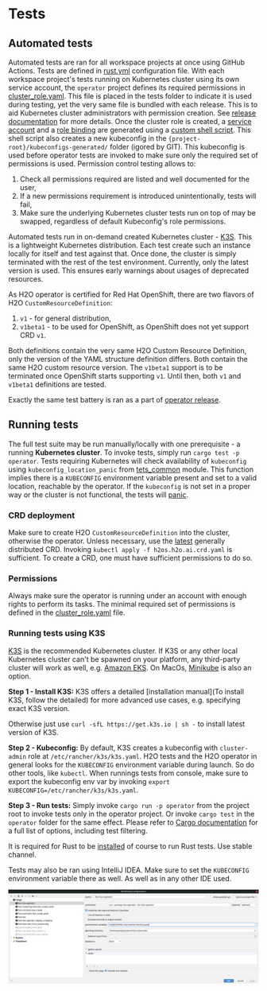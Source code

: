 # Tests


## Automated tests

Automated tests are ran for all workspace projects at once using GitHub Actions. Tests are defined in
[rust.yml](../../../.github/workflows/rust.yml) configuration file. With each workspace project's tests running on Kubernetes cluster using
its own service account, the `operator` project defines its required permissions in [cluster_role.yaml](../../tests/permissions/cluster_role.yaml).
This file is placed in the tests folder to indicate it is used during testing, yet the very same file is bundled with each release.
This is to aid Kubernetes cluster administrators with permission creation. See [release documentation](../release/README.md) for more details.
Once the cluster role is created, a [service account](https://kubernetes.io/docs/tasks/configure-pod-container/configure-service-account/) 
and a [role binding](https://kubernetes.io/docs/reference/access-authn-authz/rbac/) are generated using a [custom shell script](../../../tests_common/k8s_cluster_setup/kubeconfig.sh).
This shell script also creates a new kubeconfig in the `{project-root}/kubeconfigs-generated/` folder (igored by GIT). This kubeconfig
is used before operator tests are invoked to make sure only the required set of permissions is used. Permission control testing allows to:

1. Check all permissions required are listed and well documented for the user,
1. If a new permissions requirement is introduced unintentionally, tests will fail,
1. Make sure the underlying Kubernetes cluster tests run on top of may be swapped, regardless of default Kubeconfig's role permissions.

Automated tests run in on-demand created Kubernetes cluster - [K3S](https://k3s.io/). This is a lightweight Kubernetes 
distribution. Each test create such an instance locally for itself and test against that. Once done, the cluster is simply terminated with
the rest of the test environment. Currently, only the latest version is used. This ensures early warnings about usages
of deprecated resources.

As H2O operator is certified for Red Hat OpenShift, there are two flavors of H2O `CustomResourceDefinition`:

1. `v1` - for general distribution,
1. `v1beta1` - to be used for OpenShift, as OpenShift does not yet support CRD `v1`.

Both definitions contain the very same H2O Custom Resource Definition, only the version of the YAML structure definition differs. 
Both contain the same H2O custom resource version. The `v1beta1` support is to be terminated once OpenShift starts supporting `v1`.
Until then, both `v1` and `v1beta1` definitions are tested.

Exactly the same test battery is ran as a part of [operator release](../release/README.md). 

## Running tests

The full test suite may be run manually/locally with one prerequisite - a running **Kubernetes cluster**. To invoke tests,
simply run `cargo test -p operator`. Tests requiring Kubernetes will check availability of `kubeconfig` using `kubeconfig_location_panic`
from [tets_common](../../../tests_common/src/lib.rs) module. This function implies there is a `KUBECONFIG` environment variable
present and set to a valid location, reachable by the operator. If the `kubeconfig` is not set in a proper way or the cluster is not functional,
the tests will [panic](https://doc.rust-lang.org/std/macro.panic.html).

### CRD deployment
Make sure to create H2O `CustomResourceDefinition` into the cluster, otherwise the operator. Unless necessary,
use the [latest](../../crd/h2os.h2o.ai.crd.yaml) generally distributed CRD. Invoking `kubectl apply -f h2os.h2o.ai.crd.yaml` is sufficient.
To create a CRD, one must have sufficient permissions to do so.

### Permissions
Always make sure the operator is running under an account with enough rights to perform its tasks. The
minimal required set of permissions is defined in the [cluster_role.yaml](../../tests/permissions/cluster_role.yaml) file.

### Running tests using K3S

[K3S](https://k3s.io/) is the recommended Kubernetes cluster. If K3S or any other local Kubernetes cluster can't be spawned on your platform, any third-party cluster will work
as well, e.g. [Amazon EKS](https://docs.aws.amazon.com/eks/latest/userguide/getting-started-console.html).
On MacOs, [Minikube](https://kubernetes.io/docs/tutorials/kubernetes-basics/create-cluster/cluster-intro/) is also an option.

**Step 1 - Install K3S:**
K3S offers a detailed [installation manual](To install K3S, follow the detailed) for more advanced use cases, e.g. specifying exact
K3S version.

Otherwise just use `curl -sfL https://get.k3s.io | sh -` to install latest version of K3S.

**Step 2 - Kubeconfig:**
By default, K3S creates a kubeconfig with `cluster-admin` role at `/etc/rancher/k3s/k3s.yaml`. H2O tests and the H2O operator
in general looks for the `KUBECONFIG` environment variable during launch. So do other tools, like `kubectl`. When runnings tests from console, make
sure to export the kubeconfig env var by invoking `export KUBECONFIG=/etc/rancher/k3s/k3s.yaml`.

**Step 3 - Run tests:**
Simply invoke `cargo run -p operator` from the project root to invoke tests only in the operator project. Or invoke `cargo test` in the `operator` folder for the same effect.
Please refer to [Cargo documentation](https://doc.rust-lang.org/cargo/commands/cargo-test.html) for a full list of options, including test filtering.

It is required for Rust to be [installed](https://www.rust-lang.org/tools/install) of course to run Rust tests. Use stable channel.

Tests may also be ran using IntelliJ IDEA. Make sure to set the `KUBECONFIG` environment variable there as well. As well as in
any other IDE used.

![idea_tests_kubeconfig](img/idea_tests_env.png)